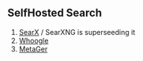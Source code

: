 ## SelfHosted Search

1. [SearX](https://jalcocert.github.io/RPi/posts/selfh-internet-better/) / SearXNG is superseeding it
2. [Whoogle](https://fossengineer.com/selfhosting-whoogle-docker/)
3. [MetaGer](https://gitlab.metager.de/open-source/MetaGer)